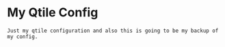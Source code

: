 # My Qtile Config
	Just my qtile configuration and also this is going to be my backup of my config.
